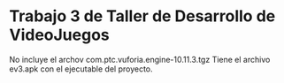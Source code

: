 # Trabajo 3 de Taller de Desarrollo de VideoJuegos
 No incluye el archov com.ptc.vuforia.engine-10.11.3.tgz
 Tiene el archivo ev3.apk con el ejecutable del proyecto.